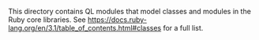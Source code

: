 This directory contains QL modules that model classes and modules in the Ruby core libraries.
See https://docs.ruby-lang.org/en/3.1/table_of_contents.html#classes for a full list.
